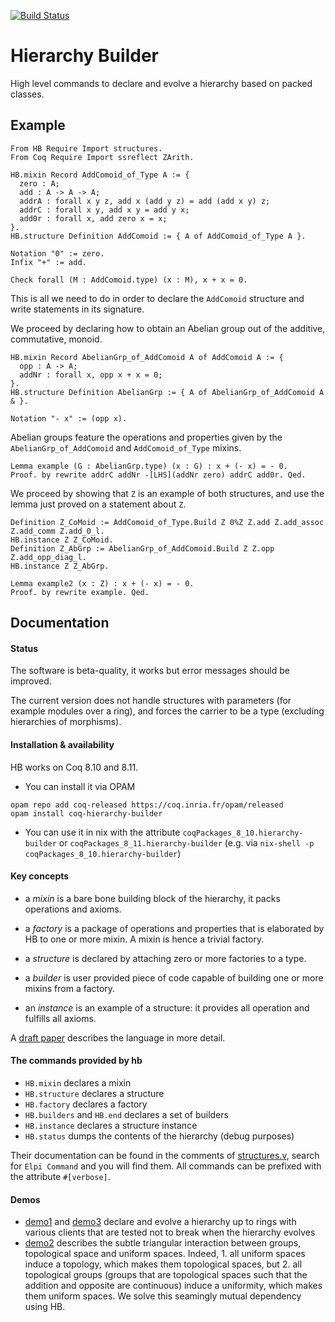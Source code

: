 [![Build Status](https://travis-ci.org/math-comp/hierarchy-builder.svg?branch=master)](https://travis-ci.org/math-comp/hierarchy-builder)

# Hierarchy Builder

High level commands to declare and evolve a hierarchy based on packed classes.

## Example

```coq
From HB Require Import structures.
From Coq Require Import ssreflect ZArith.

HB.mixin Record AddComoid_of_Type A := {
  zero : A;
  add : A -> A -> A;
  addrA : forall x y z, add x (add y z) = add (add x y) z;
  addrC : forall x y, add x y = add y x;
  add0r : forall x, add zero x = x;
}.
HB.structure Definition AddComoid := { A of AddComoid_of_Type A }.

Notation "0" := zero.
Infix "+" := add.

Check forall (M : AddComoid.type) (x : M), x + x = 0.
```

This is all we need to do in order to declare the `AddComoid` structure
and write statements in its signature.

We proceed by declaring how to obtain an Abelian group out of the
additive, commutative, monoid.

```coq
HB.mixin Record AbelianGrp_of_AddComoid A of AddComoid A := {
  opp : A -> A;
  addNr : forall x, opp x + x = 0;
}.
HB.structure Definition AbelianGrp := { A of AbelianGrp_of_AddComoid A & }.

Notation "- x" := (opp x).
```

Abelian groups feature the operations and properties given by the
`AbelianGrp_of_AddComoid` and `AddComoid_of_Type` mixins.

```coq
Lemma example (G : AbelianGrp.type) (x : G) : x + (- x) = - 0.
Proof. by rewrite addrC addNr -[LHS](addNr zero) addrC add0r. Qed.
```

We proceed by showing that `Z` is an example of both structures, and use
the lemma just proved on a statement about `Z`.

```coq
Definition Z_CoMoid := AddComoid_of_Type.Build Z 0%Z Z.add Z.add_assoc Z.add_comm Z.add_0_l.
HB.instance Z Z_CoMoid.
Definition Z_AbGrp := AbelianGrp_of_AddComoid.Build Z Z.opp Z.add_opp_diag_l.
HB.instance Z Z_AbGrp.

Lemma example2 (x : Z) : x + (- x) = - 0.
Proof. by rewrite example. Qed.
```

## Documentation

#### Status

The software is beta-quality, it works but error messages should be improved.

The current version does not handle structures with parameters (for example
modules over a ring), and forces the carrier to be a type (excluding hierarchies
of morphisms).

#### Installation & availability

HB works on Coq 8.10 and 8.11.

- You can install it via OPAM

```shell
opam repo add coq-released https://coq.inria.fr/opam/released
opam install coq-hierarchy-builder
```

- You can use it in nix with the attribute `coqPackages_8_10.hierarchy-builder`
  or `coqPackages_8_11.hierarchy-builder` (e.g. via `nix-shell -p coqPackages_8_10.hierarchy-builder`)


#### Key concepts

- a *mixin* is a bare bone building block of the hierarchy, it packs operations
  and axioms.

- a *factory* is a package of operations and properties that is elaborated by
  HB to one or more mixin. A mixin is hence a trivial factory.

- a *structure* is declared by attaching zero or more factories to a type.

- a *builder* is user provided piece of code capable of
  building one or more mixins from a factory.

- an *instance* is an example of a structure: it provides all operation and
  fulfills all axioms.

A [draft paper](https://hal.inria.fr/hal-02478907) describes the language in
more detail.

#### The commands provided by hb

- `HB.mixin` declares a mixin
- `HB.structure` declares a structure
- `HB.factory` declares a factory
- `HB.builders` and `HB.end` declares a set of builders
- `HB.instance` declares a structure instance
- `HB.status` dumps the contents of the hierarchy (debug purposes)

Their documentation can be found in the comments of [structures.v](structures.v),
search for `Elpi Command` and you will find them. All commands can be
prefixed with the attribute `#[verbose]`.

#### Demos

- [demo1](demo1/) and [demo3](demo3/) declare and evolve a hierarchy up to
  rings with various clients that are tested not to break when the hierarchy
  evolves
- [demo2](demo2/) describes the subtle triangular interaction between groups,
  topological space and uniform spaces. Indeed, 1. all uniform spaces induce a
  topology, which makes them topological spaces, but 2. all topological groups
  (groups that are topological spaces such that the addition and opposite are
  continuous) induce a uniformity, which makes them uniform spaces. We solve
  this seamingly mutual dependency using HB.
